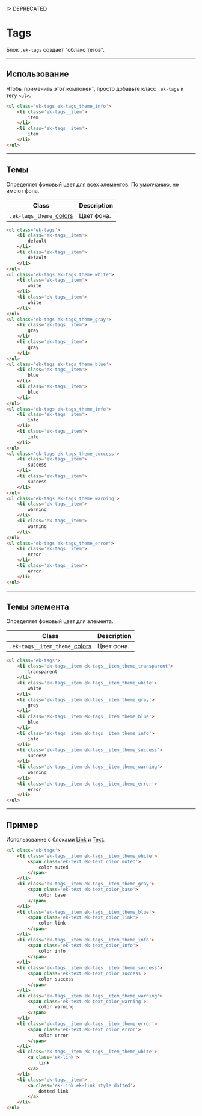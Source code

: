 [colors]: /docs/deprecated/removed_colors.md

[text]: /packages/evokit-text/
[link]: /packages/evokit-link/

!> DEPRECATED

# Tags

Блок `.ek-tags` создает "облако тегов".

---

## Использование

Чтобы применить этот компонент, просто добавьте класс `.ek-tags` к тегу `<ul>`.


``` html
<ul class='ek-tags ek-tags_theme_info'>
    <li class='ek-tags__item'>
        item
    </li>
    <li class='ek-tags__item'>
        item
    </li>
</ul>
```

---

## Темы

Определяет фоновый цвет для всех элементов. По умолчанию, не имеют фона.

|            Class            |       Description     |
|-----------------------------|-----------------------|
| `.ek-tags_theme_`[colors]   | Цвет фона.            |

``` html
<ul class='ek-tags'>
    <li class='ek-tags__item'>
        default
    </li>
    <li class='ek-tags__item'>
        default
    </li>
</ul>
<ul class='ek-tags ek-tags_theme_white'>
    <li class='ek-tags__item'>
        white
    </li>
    <li class='ek-tags__item'>
        white
    </li>
</ul>
<ul class='ek-tags ek-tags_theme_gray'>
    <li class='ek-tags__item'>
        gray
    </li>
    <li class='ek-tags__item'>
        gray
    </li>
</ul>
<ul class='ek-tags ek-tags_theme_blue'>
    <li class='ek-tags__item'>
        blue
    </li>
    <li class='ek-tags__item'>
        blue
    </li>
</ul>
<ul class='ek-tags ek-tags_theme_info'>
    <li class='ek-tags__item'>
        info
    </li>
    <li class='ek-tags__item'>
        info
    </li>
</ul>
<ul class='ek-tags ek-tags_theme_success'>
    <li class='ek-tags__item'>
        success
    </li>
    <li class='ek-tags__item'>
        success
    </li>
</ul>
<ul class='ek-tags ek-tags_theme_warning'>
    <li class='ek-tags__item'>
        warning
    </li>
    <li class='ek-tags__item'>
        warning
    </li>
</ul>
<ul class='ek-tags ek-tags_theme_error'>
    <li class='ek-tags__item'>
        error
    </li>
    <li class='ek-tags__item'>
        error
    </li>
</ul>
```

---

## Темы элемента

Определяет фоновый цвет для элемента.

|            Class            |        Description      |
|-----------------------------|-------------------------|
| `.ek-tags__item_theme_`[colors]   | Цвет фона.        |

``` html
<ul class='ek-tags'>
    <li class='ek-tags__item ek-tags__item_theme_transparent'>
        transparent
    </li>
    <li class='ek-tags__item ek-tags__item_theme_white'>
        white
    </li>
    <li class='ek-tags__item ek-tags__item_theme_gray'>
        gray
    </li>
    <li class='ek-tags__item ek-tags__item_theme_blue'>
        blue
    </li>
    <li class='ek-tags__item ek-tags__item_theme_info'>
        info
    </li>
    <li class='ek-tags__item ek-tags__item_theme_success'>
        success
    </li>
    <li class='ek-tags__item ek-tags__item_theme_warning'>
        warning
    </li>
    <li class='ek-tags__item ek-tags__item_theme_error'>
        error
    </li>
</ul>
```

---

## Пример

Использование с блоками [Link][link] и [Text][text].

``` html
<ul class='ek-tags'>
    <li class='ek-tags__item ek-tags__item_theme_white'>
        <span class='ek-text ek-text_color_muted'>
            color muted
        </span>
    </li>
    <li class='ek-tags__item ek-tags__item_theme_gray'>
        <span class='ek-text ek-text_color_base'>
            color base
        </span>
    </li>
    <li class='ek-tags__item ek-tags__item_theme_blue'>
        <span class='ek-text ek-text_color_link'>
            color link
        </span>
    </li>
    <li class='ek-tags__item ek-tags__item_theme_info'>
        <span class='ek-text ek-text_color_info'>
            color info
        </span>
    </li>
    <li class='ek-tags__item ek-tags__item_theme_success'>
        <span class='ek-text ek-text_color_success'>
            color success
        </span>
    </li>
    <li class='ek-tags__item ek-tags__item_theme_warning'>
        <span class='ek-text ek-text_color_warning'>
            color warning
        </span>
    </li>
    <li class='ek-tags__item ek-tags__item_theme_error'>
        <span class='ek-text ek-text_color_error'>
            color error
        </span>
    </li>
    <li class='ek-tags__item ek-tags__item_theme_white'>
        <a class='ek-link'>
            link
        </a>
    </li>
    <li class='ek-tags__item'>
        <a class='ek-link ek-link_style_dotted'>
            dotted link
        </a>
    </li>
</ul>
```
